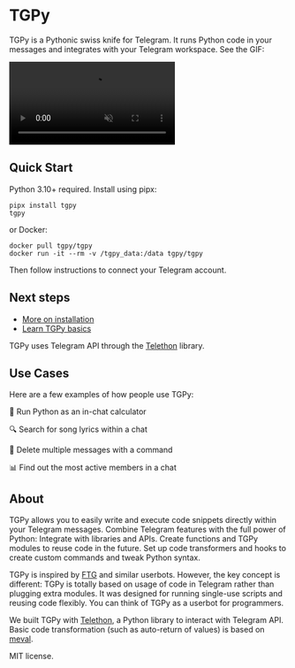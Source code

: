 [//]: # (# TGPy. <span style="color: var&#40;--vp-c-text-2&#41;">Your Pythonic Swiss Knife for Telegram</span>)

# TGPy

TGPy is a Pythonic swiss knife for Telegram. 
It runs Python code in your messages and integrates with your Telegram workspace. 
See the GIF:

<video controls loop muted src="https://user-images.githubusercontent.com/38432588/181266550-c4640ff1-71f2-4868-ab83-6ea3690c01b6.mp4"></video>

## Quick Start

Python 3.10+ required. Install using pipx:

```shell
pipx install tgpy
tgpy
```

or Docker:

```shell
docker pull tgpy/tgpy
docker run -it --rm -v /tgpy_data:/data tgpy/tgpy
```

Then follow instructions to connect your Telegram account.

## Next steps

- [More on installation](installation)
- [Learn TGPy basics](basics/code)

TGPy uses Telegram API through the [Telethon](https://github.com/LonamiWebs/Telethon) library.

## Use Cases

Here are a few examples of how people use TGPy:

🧮 Run Python as an in-chat calculator

🔍 Search for song lyrics within a chat

🧹 Delete multiple messages with a command

📊 Find out the most active members in a chat

## About

TGPy allows you to easily write and execute code snippets directly within your Telegram messages. Combine Telegram
features with the full power of Python: Integrate with libraries and APIs. Create functions and TGPy modules to reuse
code in the future. Set up code transformers and hooks to create custom commands and tweak Python syntax.


TGPy is inspired by [FTG](https://gitlab.com/friendly-telegram/friendly-telegram) and similar userbots. 
However, the key concept is different: 
TGPy is totally based on usage of code in Telegram rather than plugging extra modules. 
It was designed for running single-use scripts and reusing code flexibly. 
You can think of TGPy as a userbot for programmers.

We built TGPy with [Telethon](https://github.com/LonamiWebs/Telethon), a Python library to interact with Telegram API.
Basic code transformation (such as auto-return of values) is based on [meval](https://github.com/penn5/meval).

MIT license.
